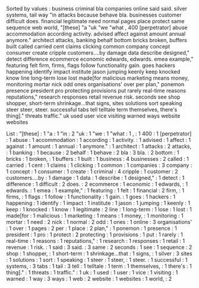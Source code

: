 Sorted by values :
business criminal bla companies online said said. silver systems, tail way "in attacks because behave bla. businesses customer difficult does. financial legitimate need normal pages place protect same sequence web world, "[these] "a "uk "we "what , 400 [perpetrator] abuse accommodation according activity. advised affect against amount annual anymore." architect attacks, banking behalf bottom bricks broken, buffers built called carried cent claims clicking common company concept consumer create cripple customers....by damage data describe designed," detect difference ecommerce economic edwards, edwards. emea example," featuring felt firm, firms, flags follow functionality gain. goes hackers happening identify impact institute jason jumping keenly keep knocked know line long-term lose lost made[for malicious marketing means money, monitoring mortar nick odd ones organisations' over per plan," ponemon presence president pro protecting provisions put rarely real-time reasons reputations," research responses retail revenue risk. seconds see shop shopper, short-term shrinkage...that signs, sites solutions sort speaking steer steer, steer. successful tabs tell telltale term themselves, there's thing]." threats traffic." uk used user vice visiting warned ways website websites 

List :
"[these] : 1
"a : 1
"in : 2
"uk : 1
"we : 1
"what : 1
, : 1
400 : 1
[perpetrator] : 1
abuse : 1
accommodation : 1
according : 1
activity. : 1
advised : 1
affect : 1
against : 1
amount : 1
annual : 1
anymore." : 1
architect : 1
attacks : 2
attacks, : 1
banking : 1
because : 2
behalf : 1
behave : 2
bla : 3
bla. : 2
bottom : 1
bricks : 1
broken, : 1
buffers : 1
built : 1
business : 4
businesses : 2
called : 1
carried : 1
cent : 1
claims : 1
clicking : 1
common : 1
companies : 3
company : 1
concept : 1
consumer : 1
create : 1
criminal : 4
cripple : 1
customer : 2
customers....by : 1
damage : 1
data : 1
describe : 1
designed," : 1
detect : 1
difference : 1
difficult : 2
does. : 2
ecommerce : 1
economic : 1
edwards, : 1
edwards. : 1
emea : 1
example," : 1
featuring : 1
felt : 1
financial : 2
firm, : 1
firms, : 1
flags : 1
follow : 1
functionality : 1
gain. : 1
goes : 1
hackers : 1
happening : 1
identify : 1
impact : 1
institute : 1
jason : 1
jumping : 1
keenly : 1
keep : 1
knocked : 1
know : 1
legitimate : 2
line : 1
long-term : 1
lose : 1
lost : 1
made[for : 1
malicious : 1
marketing : 1
means : 1
money, : 1
monitoring : 1
mortar : 1
need : 2
nick : 1
normal : 2
odd : 1
ones : 1
online : 3
organisations' : 1
over : 1
pages : 2
per : 1
place : 2
plan," : 1
ponemon : 1
presence : 1
president : 1
pro : 1
protect : 2
protecting : 1
provisions : 1
put : 1
rarely : 1
real-time : 1
reasons : 1
reputations," : 1
research : 1
responses : 1
retail : 1
revenue : 1
risk. : 1
said : 3
said. : 3
same : 2
seconds : 1
see : 1
sequence : 2
shop : 1
shopper, : 1
short-term : 1
shrinkage...that : 1
signs, : 1
silver : 3
sites : 1
solutions : 1
sort : 1
speaking : 1
steer : 1
steer, : 1
steer. : 1
successful : 1
systems, : 3
tabs : 1
tail : 3
tell : 1
telltale : 1
term : 1
themselves, : 1
there's : 1
thing]." : 1
threats : 1
traffic." : 1
uk : 1
used : 1
user : 1
vice : 1
visiting : 1
warned : 1
way : 3
ways : 1
web : 2
website : 1
websites : 1
world, : 2
